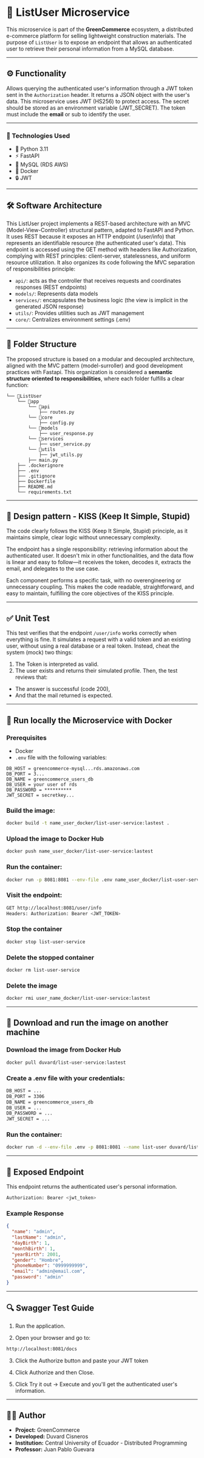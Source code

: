 # 📄 ListUser Microservice

This microservice is part of the **GreenCommerce** ecosystem, a distributed e-commerce platform for selling lightweight construction materials. The purpose of `ListUser` is to expose an endpoint that allows an authenticated user to retrieve their personal information from a MySQL database.

---

## ⚙️ Functionality

Allows querying the authenticated user's information through a JWT token sent in the `Authorization` header. It returns a JSON object with the user's data.
This microservice uses JWT (HS256) to protect access. The secret should be stored as an environment variable (JWT_SECRET). The token must include the **email** or sub to identify the user.

---

### 🚀 Technologies Used

- 🐍 Python 3.11
- ⚡ FastAPI
- 🐬 MySQL (RDS AWS)
- 🐳 Docker
- 🔒 JWT

---

## 🛠️ Software Architecture

This ListUser project implements a REST-based architecture with an MVC (Model-View-Controller) structural pattern, adapted to FastAPI and Python. It uses REST because it exposes an HTTP endpoint (/user/info) that represents an identifiable resource (the authenticated user's data). This endpoint is accessed using the GET method with headers like Authorization, complying with REST principles: client-server, statelessness, and uniform resource utilization. It also organizes its code following the MVC separation of responsibilities principle:

- `api/`: acts as the controller that receives requests and coordinates responses (REST endpoints)
- `models/`: Represents data models
- `services/`: encapsulates the business logic (the view is implicit in the generated JSON response)
- `utils/`: Provides utilities such as JWT management
- `core/`: Centralizes environment settings (.env)

---

## 📂 Folder Structure

The proposed structure is based on a modular and decoupled architecture, aligned with the MVC pattern (model-surroller) and good development practices with Fastapi. This organization is considered a **semantic structure oriented to responsibilities**, where each folder fulfills a clear function:

```
└── 📁ListUser
    └── 📁app
        └── 📁api
            ├── routes.py
        └── 📁core
            ├── config.py
        └── 📁models
            ├── user_response.py
        └── 📁services
            ├── user_service.py
        └── 📁utils
            ├── jwt_utils.py
        ├── main.py
    ├── .dockerignore
    ├── .env
    ├── .gitignore
    ├── Dockerfile
    ├── README.md
    └── requirements.txt
```

---

## 💋​ Design pattern - KISS (Keep It Simple, Stupid)

The code clearly follows the KISS (Keep It Simple, Stupid) principle, as it maintains simple, clear logic without unnecessary complexity.

The endpoint has a single responsibility: retrieving information about the authenticated user. It doesn't mix in other functionalities, and the data flow is linear and easy to follow—it receives the token, decodes it, extracts the email, and delegates to the use case.

Each component performs a specific task, with no overengineering or unnecessary coupling. This makes the code readable, straightforward, and easy to maintain, fulfilling the core objectives of the KISS principle.

---

## ✅ Unit Test

This test verifies that the endpoint `/user/info` works correctly when everything is fine.
It simulates a request with a valid token and an existing user, without using a real database or a real token.
Instead, cheat the system (mock) two things:
1. The Token is interpreted as valid.
2. The user exists and returns their simulated profile.
Then, the test reviews that:
- The answer is successful (code 200),
- And that the mail returned is expected.

---

## 🐳 Run locally the Microservice with Docker

### Prerequisites

- Docker
- `.env` file with the following variables:

```env
DB_HOST = greencommerce-mysql...rds.amazonaws.com
DB_PORT = 3...
DB_NAME = greencommerce_users_db
DB_USER = your user of rds
DB_PASSWORD = **********
JWT_SECRET = secretkey...
```

### Build the image:

```bash
docker build -t name_user_docker/list-user-service:lastest .
```

### Upload the image to Docker Hub

```bash
docker push name_user_docker/list-user-service:lastest
```

### Run the container:

```bash
docker run -p 8081:8081 --env-file .env name_user_docker/list-user-service
```

### Visit the endpoint:

```bash
GET http://localhost:8081/user/info
Headers: Authorization: Bearer <JWT_TOKEN>
```

### Stop the container

```bash
docker stop list-user-service
```

### Delete the stopped container

```bash
docker rm list-user-service
```

### Delete the image

```bash
docker rmi user_name_docker/list-user-service:lastest
```

---

## 🐳 Download and run the image on another machine

### Download the image from Docker Hub

```bash
docker pull duvard/list-user-service:lastest
```

### Create a .env file with your credentials:

```bash
DB_HOST = ...
DB_PORT = 3306
DB_NAME = greencommerce_users_db
DB_USER = ...
DB_PASSWORD = ...
JWT_SECRET = ...
```

### Run the container:

```bash
docker run -d --env-file .env -p 8081:8081 --name list-user duvard/list-user-service:lastest
```

---

## 🧪 Exposed Endpoint

This endpoint returns the authenticated user's personal information.

```bash
Authorization: Bearer <jwt_token>
```

### Example Response

```json
{
  "name": "admin",
  "lastName": "admin",
  "dayBirth": 1,
  "monthBirth": 1,
  "yearBirth": 2001,
  "gender": "Hombre",
  "phoneNumber": "0999999999",
  "email": "admin@email.com",
  "password": "admin"
}
```
---

## 🔍 Swagger Test Guide

1. Run the application.

2. Open your browser and go to:

```bash
http://localhost:8081/docs
```

3. Click the Authorize button and paste your JWT token

4. Click Authorize and then Close.

5. Click Try it out → Execute and you'll get the authenticated user's information.

---

## 🧑‍💻 Author

- **Project:** GreenCommerce
- **Developed:** Duvard Cisneros
- **Institution:** Central University of Ecuador - Distributed Programming 
- **Professor:** Juan Pablo Guevara
